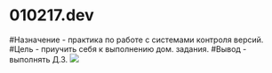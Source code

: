 # 010217.dev
#Назначение - практика по работе с системами контроля версий.
#Цель - приучить себя к выполнению дом. задания.
#Вывод - выполнять Д.З.
<img src="http://piccy.info/view3/10797460/bbfbdde078c1672232e467c91a5a3e89/][IMG]http://i.piccy.info/i9/0e958876894e9bcf44f8f6ade6a49d1d/1485956597/15709/1114444/1_500.jpg[/IMG][/URL][URL=http://i.piccy.info/a3c/2017-02-01-13-43/i9-10797460/500x281-r][IMG]http://i.piccy.info/a3/2017-02-01-13-43/i9-10797460/500x281-r/i.gif[/IMG][/URL]"/>

